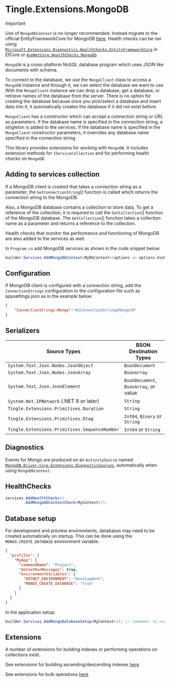 # Tingle.Extensions.MongoDB

> [!IMPORTANT]
> Use of `MongoDbContext` is no longer recommended. Instead migrate to the official EntityFrameworkCore for MongoDB [here](https://github.com/mongodb/mongo-efcore-provider). Health checks can be ran using [`Microsoft.Extensions.Diagnostics.HealthChecks.EntityFrameworkCore`](https://learn.microsoft.com/en-us/aspnet/core/host-and-deploy/health-checks?view=aspnetcore-9.0#entity-framework-core-dbcontext-probe) in EfCore or [`AspNetCore.HealthChecks.MongoDb`](https://github.com/Xabaril/AspNetCore.Diagnostics.HealthChecks)

`MongoDB` is a cross-platform NoSQL database program which uses JSON like documents with schema.

To connect to the database, we use the `MongoClient` class to access a `MongoDB` instance and through it, we can select the database we want to use. With the `MongoClient` instance we can drop a database, get a database, or retrieve names of the database from the server. There is no option for creating the database because once you pick/select a database and insert data into it, it automatically creates the database if it did not exist before.

`MongoClient` has a constructor which can accept a connection string or URL as parameters. If the database name is specified in the connection string, a singleton is added to the services. If the database name is specified in the `MongoClient` constructor parameters, it overrides any database name specified in the connection string.

This library provides extensions for working with `MongoDB`. It includes extension methods for `IServiceCollection` and for performing health checks on `MongoDB`.

## Adding to services collection

If a MongoDB client is created that takes a connection string as a parameter, the `GetConnectionString`() function is called which returns the connection string to the MongoDB.

Also, a MongoDB database contains a collection to store data, To get a reference of the collection, it is required to call the `GetCollection`() function of the MongoDB database. The `GetCollection`() function takes a collection name as a parameter and returns a reference to the collection.

Health checks that monitor the performance and functioning of MongoDB are also added to the services as well.

In `Program.cs` add MongoDB services as shown in the code snippet below:

```csharp
builder.Services.AddMongoDbContext<MyDbContext>(options => options.UseConnectionString(Configuration.GetConnectionString("Mongo")));
```

## Configuration

If MongoDB client is configured with a connection string, add the `ConnectionStrings` configuration to the configuration file such as appsettings.json as in the example below:

```json
{
    "ConnectionStrings:Mongo":"#{ConnectionStringsMongo}#"
}
```

## Serializers

|Source Types|BSON Destination Types|
|--|--|
|`System.Text.Json.Nodes.JsonObject`|`BsonDocument`|
|`System.Text.Json.Nodes.JsonArray`|`BsonArray`|
|`System.Text.Json.JsonElement`|`BsonDocument`, `BsonArray`, or value|
|`System.Net.IPNetwork` (.NET 8 or later)|`String`|
|`Tingle.Extensions.Primitives.Duration`|`String`|
|`Tingle.Extensions.Primitives.Etag`|`Int64`, `Binary` or `String`|
|`Tingle.Extensions.Primitives.SequenceNumber`|`Int64` or `String`|

## Diagnostics

Events for Mongo are produced on an `ActivitySource` named [`MongoDB.Driver.Core.Extensions.DiagnosticSources`](https://github.com/jbogard/MongoDB.Driver.Core.Extensions.DiagnosticSources), automatically when using `MongoDbContext`.

## HealthChecks

```cs
services.AddHealthChecks()
        .AddMongoDbContextCheck<MyContext>();
```

## Database setup

For development and preview environments, databases may need to be created automatically on startup. This can be done using the `MONGO_CREATE_DATABASE` environment variable.

```json
{
  "profiles": {
    "MyApp": {
      "commandName": "Project",
      "dotnetRunMessages": true,
      "environmentVariables": {
        "DOTNET_ENVIRONMENT": "Development",
        "MONGO_CREATE_DATABASE": "true"
      }
    }
  }
}
```

In the application setup:

```cs
builder.Services.AddMongoDatabaseSetup<MyContext>(); // remember to override EnsureCreatedAsync(...) as per sample
```

## Extensions

A number of extensions for building indexes or performing operations on collections exist.

See extensions for building ascending/descending indexes [here](https://github.com/tinglesoftware/dotnet-extensions/blob/365b5b13cbb242d039a4ac61a5b9fb341580b04a/src/Tingle.Extensions.MongoDB/Extensions/BuildersExtensions.cs)

See extensions for bulk operations [here](https://github.com/tinglesoftware/dotnet-extensions/blob/365b5b13cbb242d039a4ac61a5b9fb341580b04a/src/Tingle.Extensions.MongoDB/Extensions/IMongoCollectionExtensions.cs)
